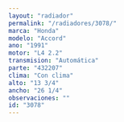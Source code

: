 ```yaml
---
layout: "radiador"
permalink: "/radiadores/3078/"
marca: "Honda"
modelo: "Accord"
ano: "1991"
motor: "L4 2.2"
transmision: "Automática"
parte: "432207"
clima: "Con clima"
alto: "13 3/4"
ancho: "26 1/4"
observaciones: ""
id: "3078"
---
```


